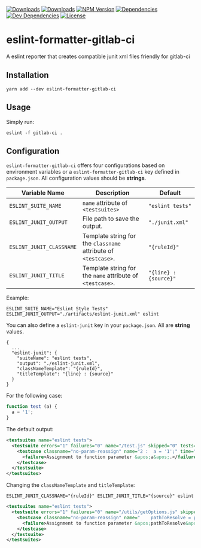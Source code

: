 [![Downloads][npm-dm]][package-url]
[![Downloads][npm-dt]][package-url]
[![NPM Version][npm-v]][package-url]
[![Dependencies][deps]][package-url]
[![Dev Dependencies][dev-deps]][package-url]
[![License][license]][package-url]
 
# eslint-formatter-gitlab-ci
A eslint reporter that creates compatible junit xml files friendly for gitlab-ci

## Installation
```shell
yarn add --dev eslint-formatter-gitlab-ci
```

## Usage
Simply run:

```shell
eslint -f gitlab-ci .
```

## Configuration

`eslint-formatter-gitlab-ci` offers four configurations based on environment variables or a `eslint-formatter-gitlab-ci` key defined in `package.json`. All configuration values should be **strings**.

| Variable Name | Description | Default |
|--|--|--|
| `ESLINT_SUITE_NAME` | `name` attribute of `<testsuites>` | `"eslint tests"` |
| `ESLINT_JUNIT_OUTPUT` | File path to save the output. | `"./junit.xml"` |
| `ESLINT_JUNIT_CLASSNAME` | Template string for the `classname` attribute of `<testcase>`. | `"{ruleId}"` |
| `ESLINT_JUNIT_TITLE` | Template string for the `name` attribute of `<testcase>`. | `"{line} : {source}"` |

Example:

```shell
ESLINT_SUITE_NAME="Eslint Style Tests" ESLINT_JUNIT_OUTPUT="./artifacts/eslint-junit.xml" eslint
```

You can also define a `eslint-junit` key in your `package.json`.  All are **string** values.

```
{
  ...
  "eslint-junit": {
    "suiteName": "eslint tests",
    "output": "./eslint-junit.xml",
    "classNameTemplate": "{ruleId}",
    "titleTemplate": "{line} : {source}"
  }
}
```

For the following case:

```js
function test (a) {
  a = '1';
}
```

The default output:

```xml
<testsuites name="eslint tests">
  <testsuite errors="1" failures="0" name="/test.js" skipped="0" tests="1" time="1" timestamp="2017-09-06T20:04:53">
    <testcase classname="no-param-reassign" name="2 :  a = '1';" time="1">
      <failure>Assignment to function parameter &apos;a&apos;.</failure>
    </testcase>
  </testsuite>
</testsuites>
```

Changing the `classNameTemplate` and `titleTemplate`:

```shell
ESLINT_JUNIT_CLASSNAME="{ruleId}" ESLINT_JUNIT_TITLE="{source}" eslint
```

```xml
<testsuites name="eslint tests">
  <testsuite errors="1" failures="0" name="/utils/getOptions.js" skipped="0" tests="1" time="1" timestamp="2017-09-06T20:04:53">
    <testcase classname="no-param-reassign" name="    pathToResolve = path.dirname(pathToResolve);" time="1">
      <failure>Assignment to function parameter &apos;pathToResolve&apos;.</failure>
    </testcase>
  </testsuite>
</testsuites>
```

[npm-dm]: https://img.shields.io/npm/dm/eslint-junit-gitlab.svg
[npm-dt]: https://img.shields.io/npm/dt/eslint-junit-gitlab.svg
[npm-v]: https://img.shields.io/npm/v/eslint-junit-gitlab.svg
[deps]: https://img.shields.io/david/jcgertig/eslint-junit-gitlab.svg
[dev-deps]: https://img.shields.io/david/dev/jcgertig/eslint-junit-gitlab.svg
[license]: https://img.shields.io/npm/l/eslint-junit-gitlab.svg
[package-url]: https://npmjs.com/package/eslint-junit-gitlab
